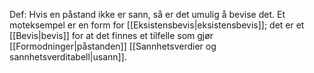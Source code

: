 Def:
Hvis en påstand ikke er sann, så er det umulig å bevise det. Et moteksempel er en form for [[Eksistensbevis|eksistensbevis]]; det er et [[Bevis|bevis]] for at det finnes et tilfelle som gjør [[Formodninger|påstanden]] [[Sannhetsverdier og sannhetsverditabell|usann]]. 